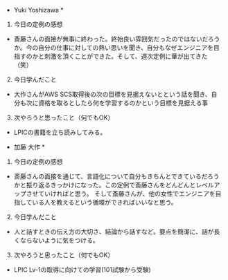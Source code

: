 * Yuki Yoshizawa *
1. 今日の定例の感想
- 斎藤さんの面接が無事に終わった。終始良い雰囲気だったのではないだろうか。今の自分の仕事に対しての熱い思いを聞き、自分もなぜエンジニアを目指すのかと刺激を頂くことができた。そして、週次定例に華が出てきた（笑）

2. 今日学んだこと
- 大作さんがAWS SCS取得後の次の目標を見据えないとという話を聞き、自分も次に資格を取るとしたら何を学習するのかという目標を見据える事

3. 次やろうと思ったこと（何でもOK）
- LPICの書籍を立ち読みしてみる。


* 加藤 大作 *
1. 今日の定例の感想
- 斎藤さんの面接を通じて、言語化について自分もきちんとできているだろうかと振り返るきっかけになった。この定例で斎藤さんをどんどんとレベルアップさせていければと思う。
そして斎藤さんが、他の女性でエンジニアを目指している人を教えるという循環ができればいいなと思う。

2. 今日学んだこと
- 人と話すときの伝え方の大切さ、結論から話すなど。要点を簡潔に、話が長くならないように気をつける。

3. 次やろうと思ったこと（何でもOK）
- LPIC Lv-1の取得に向けての学習(101試験から受験)
